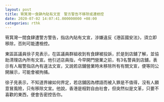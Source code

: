 ```yaml
---
layout: post
title: 筲箕灣一食肆內貼有文宣　警方警告不移除或遭檢控
date: 2020-07-02 14:07:41.000000000 +08:00
categories: rthk
---
```


筲箕灣一間食肆遭警方警告，指店內貼有文宣，涉嫌違反《港區國安法》，須立即移除，否則可能遭檢控。

東區區議員徐子見表示，在區議員群組收到有食肆被投訴，於是到店舖了解，並協助清理店內所有文宣。他引述店員指，今早開門營業之前，有3名警員到店舖，表示有人報警指店內有違法文宣，又說若店舖營業時未移除所有有關文宣，便等同公開展示，可能會被拘捕。

徐子見表示，不知道界線如何界定，若店舖因為標語而被入罪是不值得，沒有人願意冒風險，只有移除文宣。他說，香港是相對自由社會，但突然似是文革，只要不喜歡的東西，便會告密控告你。

